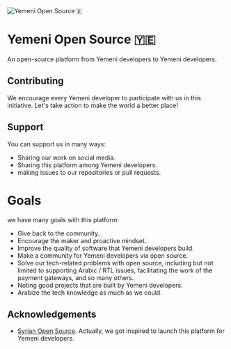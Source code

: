 <img src="https://raw.githubusercontent.com/Yemeni-Open-Source/.github/main/profile/YOS.svg" title="Yemeni Open Source 🇪">

# Yemeni Open Source 🇾🇪

An open-source platform from Yemeni developers to Yemeni developers. 

## Contributing

We encourage every Yemeni developer to participate with us in this initiative. Let's take action to make the world a better place!

## Support

You can support us in many ways:
- Sharing our work on social media.
- Sharing this platform among Yemeni developers.
- making issues to our repositories or pull requests.

# Goals

we have many goals with this platform:
- Give back to the community.
- Encourage the maker and proactive mindset.
- Improve the quality of software that Yemeni developers build.
- Make a community for Yemeni developers via open source.
- Solve our tech-related problems with open source, including but not limited to supporting Arabic / RTL issues, facilitating the work of the payment gateways, and so many others.
- Noting good projects that are built by Yemeni developers.
- Arabize the tech knowledge as much as we could.


## Acknowledgements

 - [Syrian Open Source](https://github.com/Syrian-Open-Source). Actually, we got inspired to launch this platform for Yemeni developers.
